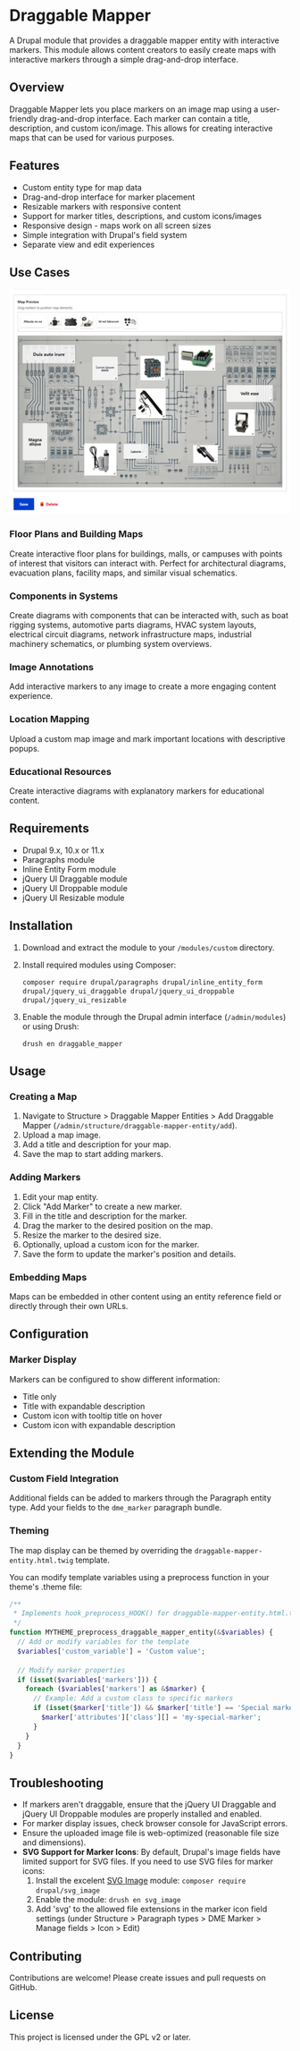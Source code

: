 # Draggable Mapper

A Drupal module that provides a draggable mapper entity with interactive markers. This module allows content creators to easily create maps with interactive markers through a simple drag-and-drop interface.

## Overview

Draggable Mapper lets you place markers on an image map using a user-friendly drag-and-drop interface. Each marker can contain a title, description, and custom icon/image. This allows for creating interactive maps that can be used for various purposes.

## Features

- Custom entity type for map data
- Drag-and-drop interface for marker placement
- Resizable markers with responsive content
- Support for marker titles, descriptions, and custom icons/images
- Responsive design - maps work on all screen sizes
- Simple integration with Drupal's field system
- Separate view and edit experiences

## Use Cases

![Diagram Form](images/diagram_form.png)

### Floor Plans and Building Maps
Create interactive floor plans for buildings, malls, or campuses with points of interest that visitors can interact with. Perfect for architectural diagrams, evacuation plans, facility maps, and similar visual schematics.

### Components in Systems
Create diagrams with components that can be interacted with, such as boat rigging systems, automotive parts diagrams, HVAC system layouts, electrical circuit diagrams, network infrastructure maps, industrial machinery schematics, or plumbing system overviews.

### Image Annotations
Add interactive markers to any image to create a more engaging content experience.

### Location Mapping
Upload a custom map image and mark important locations with descriptive popups.

### Educational Resources
Create interactive diagrams with explanatory markers for educational content.

## Requirements

- Drupal 9.x, 10.x or 11.x
- Paragraphs module
- Inline Entity Form module
- jQuery UI Draggable module
- jQuery UI Droppable module
- jQuery UI Resizable module

## Installation

1. Download and extract the module to your `/modules/custom` directory.
2. Install required modules using Composer:

   ```
   composer require drupal/paragraphs drupal/inline_entity_form drupal/jquery_ui_draggable drupal/jquery_ui_droppable drupal/jquery_ui_resizable
   ```

3. Enable the module through the Drupal admin interface (`/admin/modules`) or using Drush:

   ```
   drush en draggable_mapper
   ```

## Usage

### Creating a Map

1. Navigate to Structure > Draggable Mapper Entities > Add Draggable Mapper (`/admin/structure/draggable-mapper-entity/add`).
2. Upload a map image.
3. Add a title and description for your map.
4. Save the map to start adding markers.

### Adding Markers

1. Edit your map entity.
2. Click "Add Marker" to create a new marker.
3. Fill in the title and description for the marker.
4. Drag the marker to the desired position on the map.
5. Resize the marker to the desired size.
6. Optionally, upload a custom icon for the marker.
7. Save the form to update the marker's position and details.

### Embedding Maps

Maps can be embedded in other content using an entity reference field or directly through their own URLs.

## Configuration

### Marker Display

Markers can be configured to show different information:
- Title only
- Title with expandable description
- Custom icon with tooltip title on hover
- Custom icon with expandable description

## Extending the Module

### Custom Field Integration

Additional fields can be added to markers through the Paragraph entity type. Add your fields to the `dme_marker` paragraph bundle.

### Theming

The map display can be themed by overriding the `draggable-mapper-entity.html.twig` template.


You can modify template variables using a preprocess function in your theme's .theme file:

```php
/**
 * Implements hook_preprocess_HOOK() for draggable-mapper-entity.html.twig.
 */
function MYTHEME_preprocess_draggable_mapper_entity(&$variables) {
  // Add or modify variables for the template
  $variables['custom_variable'] = 'Custom value';
  
  // Modify marker properties
  if (isset($variables['markers'])) {
    foreach ($variables['markers'] as &$marker) {
      // Example: Add a custom class to specific markers
      if (isset($marker['title']) && $marker['title'] == 'Special marker') {
        $marker['attributes']['class'][] = 'my-special-marker';
      }
    }
  }
}
```

## Troubleshooting

- If markers aren't draggable, ensure that the jQuery UI Draggable and jQuery UI Droppable modules are properly installed and enabled.
- For marker display issues, check browser console for JavaScript errors.
- Ensure the uploaded image file is web-optimized (reasonable file size and dimensions).
- **SVG Support for Marker Icons**: By default, Drupal's image fields have limited support for SVG files. If you need to use SVG files for marker icons:
  1. Install the excelent [SVG Image](https://www.drupal.org/project/svg_image) module: `composer require drupal/svg_image`
  2. Enable the module: `drush en svg_image`
  3. Add 'svg' to the allowed file extensions in the marker icon field settings (under Structure > Paragraph types > DME Marker > Manage fields > Icon > Edit)

## Contributing

Contributions are welcome! Please create issues and pull requests on GitHub.

## License

This project is licensed under the GPL v2 or later.
